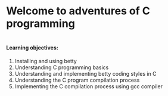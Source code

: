 <h1>Welcome to adventures of C programming<h1>
<h4>Learning objectives:</h4>
<ol>
<li>Installing and using betty</li>
<li>Understanding C programming basics </li>
<li>Understanding and implementing betty coding styles in C</li>
<li>Understanding the C program compilation process</li>
<li>Implementing the C compilation process using gcc compiler</li>
</ol>

